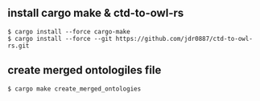 
## install cargo make & ctd-to-owl-rs
```
$ cargo install --force cargo-make
$ cargo install --force --git https://github.com/jdr0887/ctd-to-owl-rs.git
```

## create merged ontologiles file
```
$ cargo make create_merged_ontologies
```

